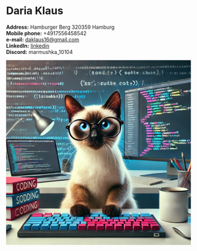 # Daria Klaus			

**Address:**           Hamburger Berg 320359 Hamburg\
**Mobile phone:**      +4917556458542\
**e-mail:**			  daklaus16@gmail.com\
**LinkedIn:**		  [linkedin](https://www.linkedin.com/)\
**Discord:**           marmushka_10104

![Image](images\profile.webp)

